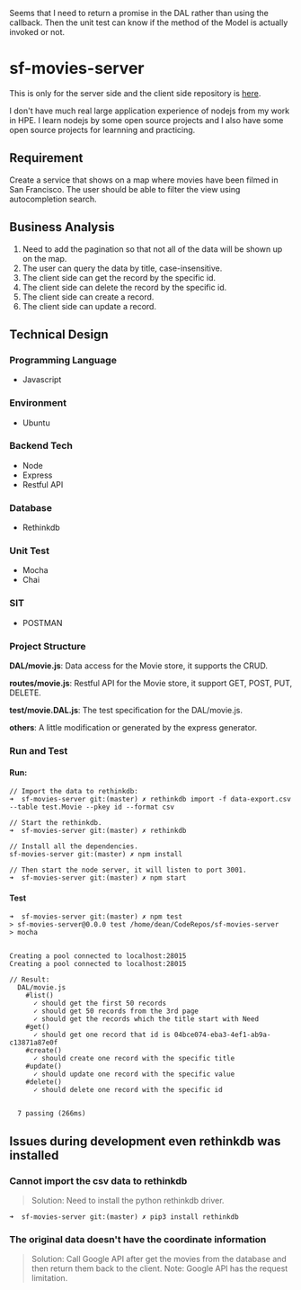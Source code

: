 Seems that I need to return a promise in the DAL rather than using the callback. Then the unit test can know if the method of the Model is actually invoked or not.

# sf-movies-server
This is only for the server side and the client side repository is [here](https://github.com/zestxjest/sf-movies).

I don't have much real large application experience of nodejs from my work in HPE. I learn nodejs by some open source projects and I also have some open source projects for learnning and practicing.

## Requirement
Create a service that shows on a map where movies have been filmed in San Francisco. The
user should be able to filter the view using autocompletion search.

## Business Analysis
1. Need to add the pagination so that not all of the data will be shown up on the map.
2. The user can query the data by title, case-insensitive.
3. The client side can get the record by the specific id.
4. The client side can delete the record by the specific id.
5. The client side can create a record.
6. The client side can update a record.

## Technical Design
### Programming Language
* Javascript

### Environment
* Ubuntu

### Backend Tech 
* Node
* Express
* Restful API

### Database
* Rethinkdb 

### Unit Test 
* Mocha
* Chai

### SIT
* POSTMAN

### Project Structure
**DAL/movie.js**: Data access for the Movie store, it supports the CRUD.

**routes/movie.js**: Restful API for the Movie store, it support GET, POST, PUT, DELETE.

**test/movie.DAL.js**: The test specification for the DAL/movie.js.

**others**: A little modification or generated by the express generator.

### Run and Test
#### Run:
```
// Import the data to rethinkdb:
➜  sf-movies-server git:(master) ✗ rethinkdb import -f data-export.csv --table test.Movie --pkey id --format csv

// Start the rethinkdb.
➜  sf-movies-server git:(master) ✗ rethinkdb

// Install all the dependencies.
sf-movies-server git:(master) ✗ npm install

// Then start the node server, it will listen to port 3001.
➜  sf-movies-server git:(master) ✗ npm start
```

#### Test
```
➜  sf-movies-server git:(master) ✗ npm test 
> sf-movies-server@0.0.0 test /home/dean/CodeRepos/sf-movies-server
> mocha


Creating a pool connected to localhost:28015
Creating a pool connected to localhost:28015

// Result:
  DAL/movie.js
    #list()
      ✓ should get the first 50 records
      ✓ should get 50 records from the 3rd page
      ✓ should get the records which the title start with Need
    #get()
      ✓ should get one record that id is 04bce074-eba3-4ef1-ab9a-c13871a87e0f
    #create()
      ✓ should create one record with the specific title
    #update()
      ✓ should update one record with the specific value
    #delete()
      ✓ should delete one record with the specific id


  7 passing (266ms)
```

## Issues during development even rethinkdb was installed
### Cannot import the csv data to rethinkdb
> Solution: Need to install the python rethinkdb driver.
```
➜  sf-movies-server git:(master) ✗ pip3 install rethinkdb
```

### The original data doesn't have the coordinate information
> Solution: Call Google API after get the movies from the database and then return them back to the client. Note: Google API has the request limitation.